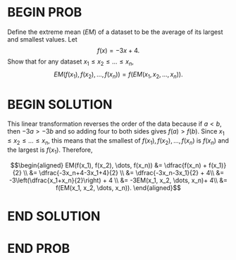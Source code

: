 # BEGIN PROB

<!-- <i>Source: [Winter 2022 Midterm 1](../wi22-midterm1/index.html), Problem 1</i> -->

Define the extreme mean ($EM$) of a dataset to be the average of its largest and smallest values. Let
$$f(x)=-3x+4.$$
Show that for any dataset $x_1\leq x_2 \leq \dots \leq x_n$,
$$EM(f(x_1), f(x_2), \dots, f(x_n)) = f(EM(x_1, x_2, \dots, x_n)).$$

# BEGIN SOLUTION

This linear transformation reverses the order of the data because if $a<b$, then $-3a>-3b$ and so adding four to both sides gives $f(a)>f(b)$. Since $x_1\leq x_2 \leq \dots \leq x_n$, this means that the smallest of $f(x_1), f(x_2), \dots, f(x_n)$ is $f(x_n)$ and the largest is $f(x_1)$. Therefore,

$$\begin{aligned} EM(f(x_1), f(x_2), \dots, f(x_n)) &= \dfrac{f(x_n) + f(x_1)}{2} \\ &= \dfrac{-3x_n+4-3x_1+4}{2} \\ &= \dfrac{-3x_n-3x_1}{2} + 4\\ &= -3\left(\dfrac{x_1+x_n}{2}\right) + 4 \\ &= -3EM(x_1, x_2, \dots, x_n)+ 4\\ &= f(EM(x_1, x_2, \dots, x_n)). \end{aligned}$$

# END SOLUTION

# END PROB
